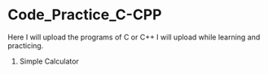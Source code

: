 # Code_Practice_C-CPP
Here I will upload the programs of C or C++ I will upload while learning and practicing.
<ol>
  <li>Simple Calculator</li>
</ol>

